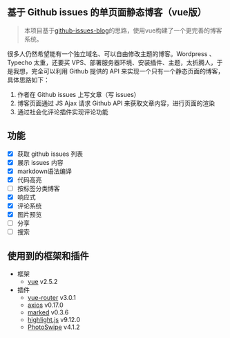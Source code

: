 ## 基于 Github issues 的单页面静态博客（vue版）

> 本项目基于[github-issues-blog](https://github.com/wuhaoworld/github-issues-blog)的思路，使用vue构建了一个更完善的博客系统。

很多人仍然希望能有一个独立域名、可以自由修改主题的博客。Wordpress 、Typecho 太重，还要买 VPS、部署服务器环境、安装插件、主题，太折腾人，于是我想，完全可以利用 Github 提供的 API 来实现一个只有一个静态页面的博客，具体思路如下：

1. 作者在 Github issues 上写文章（写 issues）
2. 博客页面通过 JS Ajax 请求 Github API 来获取文章内容，进行页面的渲染
3. 通过社会化评论插件实现评论功能

## 功能

- [x] 获取 github issues 列表
- [x] 展示 issues 内容
- [x] markdown语法编译
- [x] 代码高亮
- [ ] 按标签分类博客
- [x] 响应式
- [x] 评论系统
- [x] 图片预览
- [ ] 分享
- [ ] 搜索

## 使用到的框架和插件

- 框架
  - [vue](https://github.com/vuejs/vue) v2.5.2
- 插件
  - [vue-router](https://github.com/vuejs/vue-router) v3.0.1
  - [axios](https://github.com/axios/axios) v0.17.0
  - [marked](https://github.com/chjj/marked) v0.3.6
  - [highlight.js](https://github.com/isagalaev/highlight.js) v9.12.0
  - [PhotoSwipe](https://github.com/dimsemenov/PhotoSwipe) v4.1.2